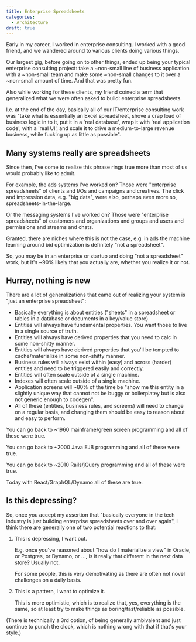 ```yaml
---
title: Enterprise Spreadsheets
categories: 
  - Architecture
draft: true
---
```


Early in my career, I worked in enterprise consulting. I worked with a good friend, and we wandered around to various clients doing various things.

Our largest gig, before going on to other things, ended up being your typical enterprise consulting project: take a ~non-small line of business application with a ~non-small team and make some ~non-small changes to it over a ~non-small amount of time. And that was pretty fun.

Also while working for these clients, my friend coined a term that generalized what we were often asked to build: enterprise spreadsheets.

I.e. at the end of the day, basically all of our IT/enterprise consulting work was "take what is essentially an Excel spreadsheet, shove a crap load of business logic in to it, put it in a 'real database', wrap it with 'real application code', with a 'real UI', and scale it to drive a medium-to-large revenue business, while fucking up as little as possible".

Many systems really are spreadsheets
------------------------------------

Since then, I've come to realize this phrase rings true more than most of us would probably like to admit.

For example, the ads systems I've worked on? Those were "enterprise spreadsheets" of clients and I/Os and campaigns and creatives. The click and impression data, e.g. "big data", were also, perhaps even more so, spreadsheets-in-the-large.

Or the messaging systems I've worked on? Those were "enterprise spreadsheets" of customers and organizations and groups and users and permissions and streams and chats.

Granted, there are niches where this is not the case, e.g. in ads the machine learning around bid optimization is definitely "not a spreadsheet".

So, you may be in an enterprise or startup and doing "not a spreadsheet" work, but it's ~90% likely that you actually are, whether you realize it or not.

Hurray, nothing is new
----------------------

There are a lot of generalizations that came out of realizing your system is "just an enterprise spreadsheet":

* Basically everything is about entities ("sheets" in a spreadsheet or tables in a database or documents in a key/value store)
* Entities will always have fundamental properties. You want those to live in a single source of truth.
* Entities will always have derived properties that you need to calc in some non-shitty manner.
* Entities will always have derived properties that you'll be tempted to cache/materialize in some non-shitty manner.
* Business rules will always exist within (easy) and across (harder) entities and need to be triggered easily and correctly.
* Entities will often scale outside of a single machine.
* Indexes will often scale outside of a single machine.
* Application screens will ~80% of the time be "show me this entity in a slightly unique way that cannot not be buggy or boilerplatey but is also not generic enough to codegen".
* All of these (entities, business rules, and screens) will need to change on a regular basis, and changing them should be easy to reason about and easy to perform.

You can go back to ~1960 mainframe/green screen programming and all of these were true.

You can go back to ~2000 Java EJB programming and all of these were true.

You can go back to ~2010 Rails/jQuery programming and all of these were true.

Today with React/GraphQL/Dynamo all of these are true.

Is this depressing?
-------------------

So, once you accept my assertion that "basically everyone in the tech industry is just building enterprise spreadsheets over and over again", I think there are generally one of two potential reactions to that:

1. This is depressing, I want out.

   E.g. once you've reasoned about "how do I materialize a view" in Oracle, or Postgres, or Dynamo, or ..., is it really that different in the next data store? Usually not.

   For some people, this is very demotivating as there are often not novel challenges on a daily basis.

2. This is a pattern, I want to optimize it.

   This is more optimistic, which is to realize that, yes, everything is the same, so at least try to make things as boring/fast/reliable as possible.

(There is technically a 3rd option, of being generally ambivalent and just continue to punch the clock, which is nothing wrong with that if that's your style.)

